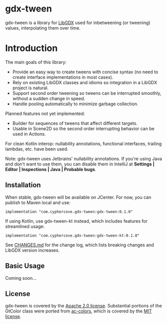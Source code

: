 # gdx-tween
gdx-tween is a library for [LibGDX](https://github.com/libgdx/libgdx) used for inbetweening (or tweening) values, 
interpolating them over time.

# Introduction
The main goals of this library:

 * Provide an easy way to create tweens with concise syntax (no need to create interface implementations in most cases).
 * Rely on existing LibGDX classes and idioms so integration in a LibGDX project is natural. 
 * Support second order tweening so tweens can be interrupted smoothly, without a sudden change in speed.
 * Handle pooling automatically to minimize garbage collection.
 
 Planned features not yet implemented:
 * Builder for sequences of tweens that affect different targets.
 * Usable in Scene2D so the second order interrupting behavior can be used in Actions.
 
For clean Kotlin interop: nullability annotations, functional interfaces, trailing lambdas, etc. have been used.

Note: gdx-tween uses Jetbrains' nullability annotations. If you're using Java and don't want to use them, you can disable
them in IntelliJ at **Settings | Editor | Inspections | Java | Probable bugs**.

## Installation
When stable, gdx-tween will be available on JCenter. For now, you can publish to Maven local and use:

    implementation "com.cyphercove.gdx-tween:gdx-tween:0.1.0"
    
If using Kotlin, use gdx-tween-kt instead, which includes features for streamlined usage:

    implementation "com.cyphercove.gdx-tween:gdx-tween-kt:0.1.0"

See [CHANGES.md](CHANGES.md) for the change log, which lists breaking changes and LibGDX version increases.

## Basic Usage

Coming soon...

## License

gdx-tween is covered by the [Apache 2.0 license](LICENSE.md). Substantial portions of the GtColor class were 
ported from [ac-colors](https://github.com/vinaypillai/ac-colors), which is covered by the 
[MIT license](LICENSE-AC-COLORS.md).

